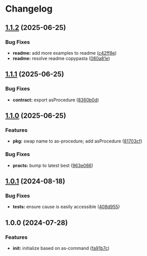 # Changelog

## [1.1.2](https://github.com/ehmpathy/as-procedure/compare/v1.1.1...v1.1.2) (2025-06-25)


### Bug Fixes

* **readme:** add more examples to readme ([c42ff8e](https://github.com/ehmpathy/as-procedure/commit/c42ff8e44cbf58490f782878d698406cc2879c25))
* **readme:** resolve readme copypasta ([080a81e](https://github.com/ehmpathy/as-procedure/commit/080a81e16a90ae10462587ba49233dae62146b1d))

## [1.1.1](https://github.com/ehmpathy/as-procedure/compare/v1.1.0...v1.1.1) (2025-06-25)


### Bug Fixes

* **contract:** export asProcedure ([8360b0d](https://github.com/ehmpathy/as-procedure/commit/8360b0dafcdd6944c476bfb04171f6817fba486d))

## [1.1.0](https://github.com/ehmpathy/as-procedure/compare/v1.0.1...v1.1.0) (2025-06-25)


### Features

* **pkg:** swap name to as-procedure; add asProcedure ([81703cf](https://github.com/ehmpathy/as-procedure/commit/81703cfd16cba0a33231f3de0cf84b617455ee59))


### Bug Fixes

* **practs:** bump to latest best ([963e066](https://github.com/ehmpathy/as-procedure/commit/963e0666b7978f9255e46b735daf300a219a7efb))

## [1.0.1](https://github.com/ehmpathy/procedure-fns/compare/v1.0.0...v1.0.1) (2024-08-18)


### Bug Fixes

* **tests:** ensure cause is easily accessible ([408d955](https://github.com/ehmpathy/procedure-fns/commit/408d955599e6b83cad7c6bf5c9f5155111fd5568))

## 1.0.0 (2024-07-28)


### Features

* **init:** initialize based on as-command ([fa91b7c](https://github.com/ehmpathy/procedure-fns/commit/fa91b7cd8b71aa62e4cb3d08282a8d14fff4f7c2))
